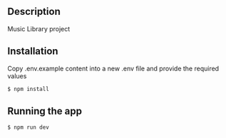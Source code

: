 ## Description

Music Library project

## Installation

Copy .env.example content into a new .env file and provide the required values

```bash
$ npm install
```

## Running the app

```bash
$ npm run dev
```
